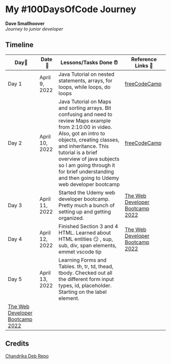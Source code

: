 # My #100DaysOfCode Journey

**Dave Smallhoover**  
*Journey to junior developer*

## Timeline

|**Day:pushpin:**|**Date &nbsp;:calendar:**|**Lessons/Tasks Done :alarm_clock:**| **Reference Links :link:**|
|------|-----------------|--------------------|---------------------|
|Day 1|April 9, 2022| Java Tutorial on nested statements, arrays, for loops, while loops, do loops | [freeCodeCamp](https://www.youtube.com/watch?v=GoXwIVyNvX0)|
|Day 2|April 10, 2022| Java Tutorial on Maps and sorting arrays. Bit confusing and need to review Maps example from 2:10:00 in video. Also, got an intro to objects, creating classes, and inheritance. This tutorial is a brief overview of java subjects so I am going through it for brief understanding and then going to Udemy web developer bootcamp | [freeCodeCamp](https://www.youtube.com/watch?v=GoXwIVyNvX0)|
|Day 3|April 11, 2022| Started the Udemy web developer bootcamp. Pretty much a bunch of setting up and getting organized.  | [The Web Developer Bootcamp 2022](https://www.udemy.com/course/the-web-developer-bootcamp/learn/lecture/22553920#overview)|
|Day 4|April 12, 2022| Finished Section 3 and 4 HTML. Learned about HTML entities :smirk: , sup, sub, div, span elements, emmet vscode tip | [The Web Developer Bootcamp 2022](https://www.udemy.com/course/the-web-developer-bootcamp/learn/lecture/22553920#overview)|
|Day 5|April 13, 2022| Learning Forms and Tables. th, tr, td, thead, tbody. Checked out all the different form input types, id, placeholder. Starting on the label element.
 | [The Web Developer Bootcamp 2022](https://www.udemy.com/course/the-web-developer-bootcamp/learn/lecture/22553920#overview)|
## Credits

[Chandrika Deb Repo](https://github.com/chandrikadeb7/100DaysOfCode/blob/master/README.md)
